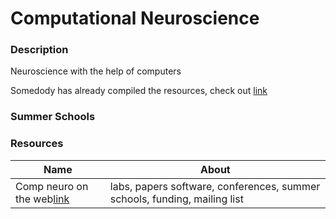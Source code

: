# Computational Neuroscience
### Description
Neuroscience with the help of computers

Somedody has already compiled the resources, check out [link](https://github.com/OpenSourceBrain/OSB_Documentation/blob/master/contents/Help/Background_Information/02_Introduction_to_Computational_Neuroscience.md)

### Summer Schools




### Resources
| Name | About |
| -----| ------|
| Comp neuro on the web[link](https://compneuroweb.com/) | labs, papers software, conferences, summer schools, funding, mailing list |
